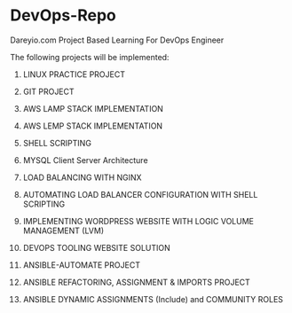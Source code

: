 # DevOps-Repo

Dareyio.com Project Based Learning For DevOps Engineer

The following projects will be implemented:

1. LINUX PRACTICE PROJECT

2. GIT PROJECT

3. AWS LAMP STACK IMPLEMENTATION

4. AWS LEMP STACK IMPLEMENTATION

5. SHELL SCRIPTING

6. MYSQL Client Server Architecture

7. LOAD BALANCING WITH NGINX

8. AUTOMATING LOAD BALANCER CONFIGURATION WITH SHELL SCRIPTING

9. IMPLEMENTING WORDPRESS WEBSITE WITH LOGIC VOLUME MANAGEMENT (LVM)

10. DEVOPS TOOLING WEBSITE SOLUTION

11. ANSIBLE-AUTOMATE PROJECT

12. ANSIBLE REFACTORING, ASSIGNMENT & IMPORTS PROJECT

13. ANSIBLE DYNAMIC ASSIGNMENTS (Include) and COMMUNITY ROLES
